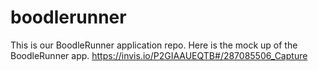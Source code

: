 # boodlerunner
This is our BoodleRunner application repo. 
Here is the mock up of the BoodleRunner app. 
https://invis.io/P2GIAAUEQTB#/287085506_Capture
